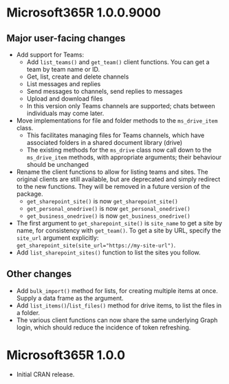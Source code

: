 # Microsoft365R 1.0.0.9000

## Major user-facing changes

- Add support for Teams:
  - Add `list_teams()` and `get_team()` client functions. You can get a team by team name or ID.
  - Get, list, create and delete channels
  - List messages and replies
  - Send messages to channels, send replies to messages
  - Upload and download files
  - In this version only Teams channels are supported; chats between individuals may come later.
- Move implementations for file and folder methods to the `ms_drive_item` class.
  - This facilitates managing files for Teams channels, which have associated folders in a shared document library (drive)
  - The existing methods for the `ms_drive` class now call down to the `ms_drive_item` methods, with appropriate arguments; their behaviour should be unchanged
- Rename the client functions to allow for listing teams and sites. The original clients are still available, but are deprecated and simply redirect to the new functions. They will be removed in a future version of the package.
  - `get_sharepoint_site()` is now `get_sharepoint_site()`
  - `get_personal_onedrive()` is now `get_personal_onedrive()`
  - `get_business_onedrive()` is now `get_business_onedrive()`
- The first argument to `get_sharepoint_site()` is `site_name` to get a site by name, for consistency with `get_team()`. To get a site by URL, specify the `site_url` argument explicitly: `get_sharepoint_site(site_url="https://my-site-url")`.
- Add `list_sharepoint_sites()` function to list the sites you follow.

## Other changes

- Add `bulk_import()` method for lists, for creating multiple items at once. Supply a data frame as the argument.
- Add `list_items()`/`list_files()` method for drive items, to list the files in a folder.
- The various client functions can now share the same underlying Graph login, which should reduce the incidence of token refreshing.

# Microsoft365R 1.0.0

- Initial CRAN release.
